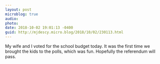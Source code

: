 ```yaml
---
layout: post
microblog: true
audio: 
photo: 
date: 2018-10-02 19:01:13 -0400
guid: http://mjdescy.micro.blog/2018/10/02/230113.html
---
```

My wife and I voted for the school budget today. It was the first time we brought the kids to the polls, which was fun. Hopefully the referendum will pass.
